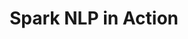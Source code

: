 ---
layout: demopage
title: Spark NLP in Action
full_width: true
permalink: /infer_meaning_intent
key: demo
license: false
show_edit_on_github: false
show_date: false
data:
  sections:  
    - title: Spark NLP - English
      excerpt: Infer Meaning & Intent  
      secheader: yes
      secheader:
        - title: Spark NLP - English
          subtitle: Infer Meaning & Intent  
          activemenu: infer_meaning_intent
      source: yes
      source: 
        - title: Text summarization
          id: summarize_text
          image: 
              src: /assets/images/Document_Classification.svg
          image2: 
              src: /assets/images/Document_Classification_f.svg
          excerpt: Summarize text to make it shorter while retaining meaning.
          actions:
          - text: Live Demo
            type: normal
            url:  https://demo.johnsnowlabs.com/public/TEXT_SUMMARIZATION/
          - text: Colab Netbook
            type: blue_btn
            url:  https://github.com/JohnSnowLabs/spark-nlp-workshop/blob/master/tutorials/streamlit_notebooks/T5TRANSFORMER.ipynb
        - title:  Understand intent and actions in general commands
          id: understand_intent_and_actions_in_general_commands
          image: 
              src: /assets/images/Split_Clean_Text.svg
          image2: 
              src: /assets/images/Split_Clean_Text_f.svg
          excerpt: Extract intents in general commands related to music, restaurants, movies.
          actions:
          - text: Live Demo
            type: normal
            url:  https://demo.johnsnowlabs.com/public/NER_CLS_SNIPS
          - text: Colab Netbook
            type: blue_btn
            url:  https://github.com/JohnSnowLabs/spark-nlp-workshop/blob/master/tutorials/streamlit_notebooks/NER.ipynb
        - title:  Infer word meaning from context
          id: infer_word_meaning_from_context
          image: 
              src: /assets/images/Grammar_Analysis.svg
          image2: 
              src: /assets/images/Grammar_Analysis_f.svg
          excerpt: Compare the meaning of words in two different sentences and evaluate ambiguous pronouns.
          actions:
          - text: Live Demo
            type: normal
            url:  https://demo.johnsnowlabs.com/public/CONTEXTUAL_WORD_MEANING/
          - text: Colab Netbook
            type: blue_btn
            url:  https://github.com/JohnSnowLabs/spark-nlp-workshop/blob/master/tutorials/streamlit_notebooks/T5TRANSFORMER.ipynb
        - title:  Assess relationship between two sentences
          id: assess_relationship_between_two_sentences
          image: 
              src: /assets/images/Spell_Checking.svg
          image2: 
              src: /assets/images/Spell_Checking_f.svg
          excerpt: Evaluate the relationship between two sentences or text fragments to identify things such as contradictions, entailments and premises & hypotheses
          actions:
          - text: Live Demo
            type: normal
            url:  https://demo.johnsnowlabs.com/public/SENTENCE_RELATIONS/
          - text: Colab Netbook
            type: blue_btn
            url:  https://github.com/JohnSnowLabs/spark-nlp-workshop/blob/master/tutorials/streamlit_notebooks/T5TRANSFORMER.ipynb
        - title: Detect similar sentences
          id: detect_similar_sentences
          image: 
              src: /assets/images/Detect_similar_sentences.svg
          image2: 
              src: /assets/images/Detect_similar_sentences_f.svg
          excerpt: Automatically compute the similarity between two sentences using Spark NLP Universal Sentence Embeddings.
          actions:
          - text: Live Demo
            type: normal
            url: https://demo.johnsnowlabs.com/public/SENTENCE_SIMILARITY
          - text: Colab Netbook
            type: blue_btn
            url: https://colab.research.google.com/github/JohnSnowLabs/spark-nlp-workshop/blob/master/tutorials/streamlit_notebooks/SENTENCE_SIMILARITY.ipynb
        - title:  Automatically answer questions
          hide: yes
          id: automatically_answer_questions
          image: 
              src: /assets/images/spelling.svg
          image2: 
              src: /assets/images/spelling_f.svg
          excerpt: Automatically generate answers to questions with & without context
          actions:
          - text: Live Demo
            type: normal
            url:  https://demo.johnsnowlabs.com/public/QUESTION_ANSWERING/
          - text: Colab Netbook
            type: blue_btn
            url:  https://github.com/JohnSnowLabs/spark-nlp-workshop/blob/master/tutorials/streamlit_notebooks/T5TRANSFORMER.ipynb
        - title: Understand questions about Airline Traffic
          id: understand_questions_about_airline_traffic
          image: 
              src: /assets/images/Detect_diagnosis_and_procedures.svg
          image2: 
              src: /assets/images/Detect_diagnosis_and_procedures_f.svg
          excerpt: Automatically detect key entities related to airline traffic, such as departure and arrival times and locations.
          actions:
          - text: Live Demo
            type: normal
            url:  https://demo.johnsnowlabs.com/public/NER_CLS_ATIS
          - text: Colab Netbook
            type: blue_btn
            url:  https://github.com/JohnSnowLabs/spark-nlp-workshop/blob/master/tutorials/streamlit_notebooks/NER.ipynb
        - title: Extract graph entities and relations 
          id: extract_graphs_from_text 
          image: 
              src: /assets/images/Extract_Graphs_in_a_Text.svg
          image2: 
              src: /assets/images/Extract_Graphs_in_a_Text_f.svg
          excerpt: This demo shows how knowledge graphs entities and relations can be extracted from texts.
          actions:
          - text: Live Demo
            type: normal
            url:  https://demo.johnsnowlabs.com/public/GRAPH_RE/
          - text: Colab Netbook
            type: blue_btn
            url:  https://colab.research.google.com/github/JohnSnowLabs/spark-nlp-workshop/blob/master/tutorials/streamlit_notebooks/Graph_RE.ipynb
        - title: SQL Query Generation 
          id: sql_query_generation  
          image: 
              src: /assets/images/Sql_query_generation.svg
          image2: 
              src: /assets/images/Sql_query_generation_f.svg
          excerpt: This demo shows how to generate SQL code from natural language text.
          actions:
          - text: Live Demo
            type: normal
            url: https://demo.johnsnowlabs.com/public/T5_SQL/ 
          - text: Colab Netbook
            type: blue_btn
            url: https://colab.research.google.com/github/JohnSnowLabs/spark-nlp-workshop/blob/master/tutorials/streamlit_notebooks/T5_SQL.ipynb
        - title: Text Generation with GPT-2
          id: text_generation_with_gpt2  
          image: 
              src: /assets/images/Text_Generation_gpt2.svg
          image2: 
              src: /assets/images/Text_Generation_gpt2_f.svg
          excerpt: This demo shows how to generate text using GPT-2 Transformer.
          actions:
          - text: Live Demo
            type: normal
            url: https://demo.johnsnowlabs.com/public/GPT2_TRANSFORMER/
          - text: Colab Netbook
            type: blue_btn
            url: https://colab.research.google.com/github/JohnSnowLabs/spark-nlp-workshop/blob/master/tutorials/Certification_Trainings/Public/16.GPT2_Transformer_In_Spark_NLP.ipynb
---